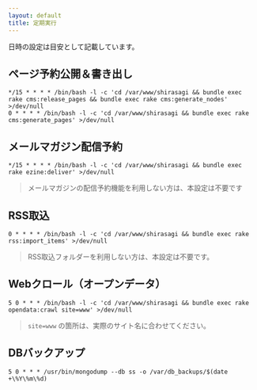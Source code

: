 ```yaml
---
layout: default
title: 定期実行
---
```


日時の設定は目安として記載しています。

## ページ予約公開＆書き出し

~~~
*/15 * * * * /bin/bash -l -c 'cd /var/www/shirasagi && bundle exec rake cms:release_pages && bundle exec rake cms:generate_nodes' >/dev/null
0 * * * * /bin/bash -l -c 'cd /var/www/shirasagi && bundle exec rake cms:generate_pages' >/dev/null
~~~

## メールマガジン配信予約

~~~
*/15 * * * * /bin/bash -l -c 'cd /var/www/shirasagi && bundle exec rake ezine:deliver' >/dev/null
~~~

> メールマガジンの配信予約機能を利用しない方は、本設定は不要です

## RSS取込

~~~
0 * * * * /bin/bash -l -c 'cd /var/www/shirasagi && bundle exec rake rss:import_items' >/dev/null
~~~

> RSS取込フォルダーを利用しない方は、本設定は不要です。

## Webクロール（オープンデータ）

~~~
5 0 * * * /bin/bash -l -c 'cd /var/www/shirasagi && bundle exec rake opendata:crawl site=www' >/dev/null
~~~

> `site=www` の箇所は、実際のサイト名に合わせてください。

## DBバックアップ

~~~
5 0 * * * /usr/bin/mongodump --db ss -o /var/db_backups/$(date +\%Y\%m\%d)
~~~

